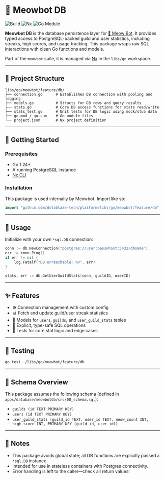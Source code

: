 # 🐘 Meowbot DB

![Build](https://img.shields.io/github/actions/workflow/status/dotablaze-tech/platform/ci.yml?branch=main)
![Nx](https://img.shields.io/badge/Nx-managed-blue)
![Go Module](https://img.shields.io/badge/Go-Module-brightgreen)

**Meowbot DB** is the database persistence layer for [🐾 Meow Bot](https://github.com/dotablaze-tech/platform/tree/main/apps/go/meowbot). It provides typed access to PostgreSQL-backed guild and user statistics, including streaks, high scores, and usage tracking. This package wraps raw SQL interactions with clean Go functions and models.

Part of the `meowbot` suite, it is managed via [Nx](https://nx.dev) in the `libs/go` workspace.

---

## 📁 Project Structure

```
libs/go/meowbot/feature/db/
├── connection.go      # Establishes DB connection with pooling and logging
├── models.go          # Structs for DB rows and query results
├── stats.go           # Core DB access functions for stats read/write
├── stats_test.go      # Unit tests for DB logic using mock/stub data
├── go.mod / go.sum    # Go module files
└── project.json       # Nx project definition
```

---

## 🚀 Getting Started

### Prerequisites

- Go 1.24+
- A running PostgreSQL instance
- [Nx CLI](https://nx.dev)

### Installation

This package is used internally by Meowbot. Import like so:

```go
import "github.com/dotablaze-tech/platform/libs/go/meowbot/feature/db"
```

---

## 🔌 Usage

Initialize with your own `*sql.DB` connection:

```go
conn := db.NewConnection("postgres://user:pass@host:5432/dbname")
err := conn.Ping()
if err != nil {
    log.Fatalf("DB unreachable: %v", err)
}

stats, err := db.GetUserGuildStats(conn, guildID, userID)
```

---

## ✨ Features

- ⚙️ Connection management with custom config
- 📊 Fetch and update guild/user streak statistics
- 🧾 Models for `users`, `guilds`, and `user_guild_stats` tables
- 🔐 Explicit, type-safe SQL operations
- 🧪 Tests for core stat logic and edge cases

---

## 🧪 Testing

```bash
go test ./libs/go/meowbot/feature/db
```

---

## 🧠 Schema Overview

This package assumes the following schema (defined in `apps/database/meowbotdb/src/00_schema.sql`):

- `guilds (id TEXT PRIMARY KEY)`
- `users (id TEXT PRIMARY KEY)`
- `user_guild_stats (guild_id TEXT, user_id TEXT, meow_count INT, high_score INT, PRIMARY KEY (guild_id, user_id))`

---

## 📌 Notes

- This package avoids global state; all DB functions are explicitly passed a `*sql.DB` instance.
- Intended for use in stateless containers with Postgres connectivity.
- Error handling is left to the caller—check all return values!

